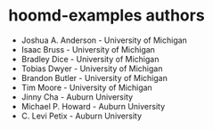 # hoomd-examples authors

* Joshua A. Anderson - University of Michigan
* Isaac Bruss - University of Michigan
* Bradley Dice - University of Michigan
* Tobias Dwyer - University of Michigan
* Brandon Butler - University of Michigan
* Tim Moore - University of Michigan
* Jinny Cha - Auburn University
* Michael P. Howard - Auburn University
* C. Levi Petix - Auburn University
